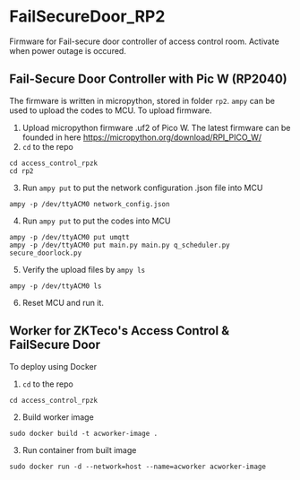 # FailSecureDoor_RP2
Firmware for Fail-secure door controller of access control room. Activate when power outage is occured.

## Fail-Secure Door Controller with Pic W (RP2040)
The firmware is written in micropython, stored in folder `rp2`. `ampy` can be used to upload the codes to MCU.
To upload firmware.
1. Upload micropython firmware .uf2 of Pico W. The latest firmware can be founded in here
    https://micropython.org/download/RPI_PICO_W/
2. `cd` to the repo
```
cd access_control_rpzk
cd rp2
```
3. Run `ampy put` to put the network configuration .json file into MCU
```
ampy -p /dev/ttyACM0 network_config.json
```
4. Run `ampy put` to put the codes into MCU
```
ampy -p /dev/ttyACM0 put umqtt 
ampy -p /dev/ttyACM0 put main.py main.py q_scheduler.py secure_doorlock.py
```
5. Verify the upload files by `ampy ls`
```
ampy -p /dev/ttyACM0 ls
```
6. Reset MCU and run it.




## Worker for ZKTeco's Access Control & FailSecure Door
To deploy using Docker
1. `cd` to the repo
```
cd access_control_rpzk
```
2. Build worker image
```
sudo docker build -t acworker-image .
```
3. Run container from built image
```
sudo docker run -d --network=host --name=acworker acworker-image
```
